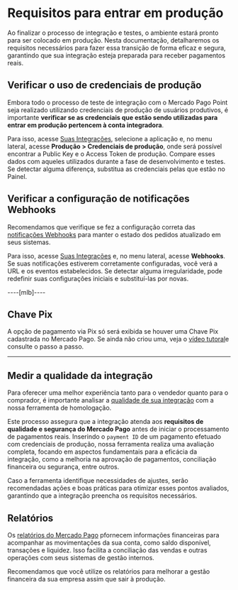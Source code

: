 # Requisitos para entrar em produção

Ao finalizar o processo de integração e testes, o ambiente estará pronto para ser colocado em produção. Nesta documentação, detalharemos os requisitos necessários para fazer essa transição de forma eficaz e segura, garantindo que sua integração esteja preparada para receber pagamentos reais.

## Verificar o uso de credenciais de produção

Embora todo o processo de teste de integração com o Mercado Pago Point seja realizado utilizando credenciais de produção de usuários produtivos, é importante **verificar se as credenciais que estão sendo utilizadas para entrar em produção pertencem à conta integradora**.

Para isso, acesse [Suas Integrações](https://www.mercadopago[FAKER][URL][DOMAIN]/settings/account/credentials), selecione a aplicação e, no menu lateral, acesse **Produção > Credenciais de produção**, onde será possível encontrar a Public Key e o Access Token de produção. Compare esses dados com aqueles utilizados durante a fase de desenvolvimento e testes. Se detectar alguma diferença, substitua as credenciais pelas que estão no Painel.


## Verificar a configuração de notificações Webhooks

Recomendamos que verifique se fez a configuração correta das [notificações Webhooks](/developers/pt/docs/mp-point/additional-content/your-integrations/notifications/webhooks) para manter o estado dos pedidos atualizado em seus sistemas.

Para isso, acesse [Suas Integrações](/developers/panel/app) e, no menu lateral, acesse **Webhooks**. Se suas notificações estiverem corretamente configuradas, você verá a URL e os eventos estabelecidos. Se detectar alguma irregularidade, pode redefinir suas configurações iniciais e substituí-las por novas.

----[mlb]----
## Chave Pix
A opção de pagamento via Pix só será exibida se houver uma Chave Pix cadastrada no Mercado Pago. Se ainda não criou uma, veja o [vídeo tutoral](https://www.youtube.com/watch?v=60tApKYVnkA)e consulte o passo a passo.

------------

## Medir a qualidade da integração
Para oferecer uma melhor experiência tanto para o vendedor quanto para o comprador, é importante analisar a [qualidade de sua integração](/developers/pt/docs/mp-point/how-tos/integration-quality) com a nossa ferramenta de homologação.

Este processo assegura que a integração atenda aos **requisitos de qualidade e segurança do Mercado Pago** antes de iniciar o processamento de pagamentos reais. Inserindo o `payment ID` de um pagamento efetuado com credenciais de produção, nossa ferramenta realiza uma avaliação completa, focando em aspectos fundamentais para a eficácia da integração, como a melhoria na aprovação de pagamentos, conciliação financeira ou segurança, entre outros.

Caso a ferramenta identifique necessidades de ajustes, serão recomendadas ações e boas práticas para otimizar esses pontos avaliados, garantindo que a integração preencha os requisitos necessários.

## Relatórios

Os [relatórios do Mercado Pago](/developers/pt/guides/additional-content/reports/introduction) pfornecem informações financeiras para acompanhar as movimentações da sua conta, como saldo disponível, transações e liquidez. Isso facilita a conciliação das vendas e outras operações com seus sistemas de gestão internos.

Recomendamos que você utilize os relatórios para melhorar a gestão financeira da sua empresa assim que sair à produção.
